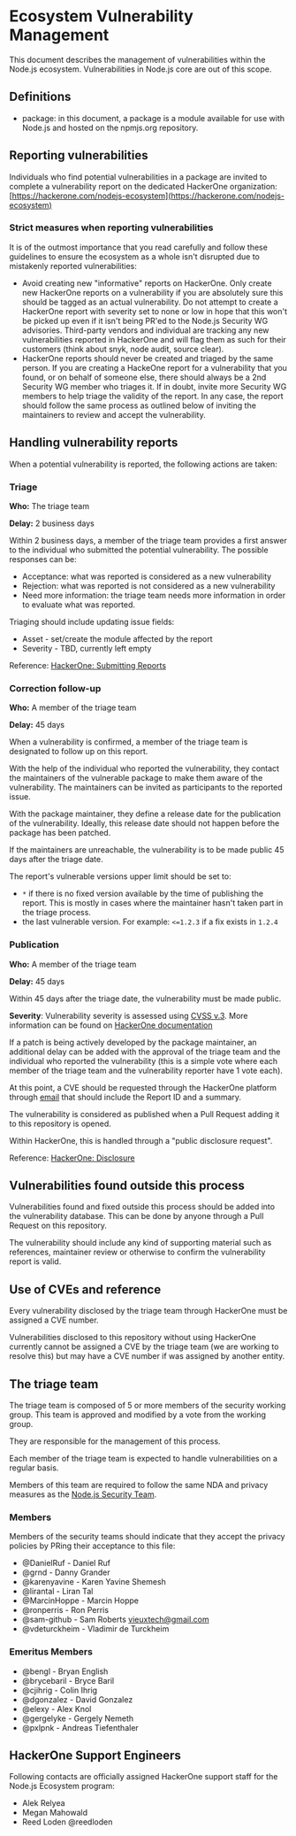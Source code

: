 # Ecosystem Vulnerability Management

This document describes the management of vulnerabilities within the Node.js
ecosystem. Vulnerabilities in Node.js core are out of this scope.

## Definitions

* package: in this document, a package is a module available for use with Node.js
 and hosted on the npmjs.org repository.

## Reporting vulnerabilities

Individuals who find potential vulnerabilities in a package are invited
to complete a vulnerability report on the dedicated HackerOne organization: [https://hackerone.com/nodejs-ecosystem](https://hackerone.com/nodejs-ecosystem)

### Strict measures when reporting vulnerabilities

It is of the outmost importance that you read carefully and follow these guidelines to ensure the ecosystem as a whole isn't disrupted due to mistakenly reported vulnerabilities:

* Avoid creating new "informative" reports on HackerOne. Only create new HackerOne reports on a vulnerability if you are absolutely sure this should be tagged as an actual vulnerability. Do not attempt to create a HackerOne report with severity set to none or low in hope that this won't be picked up even if it isn't being PR'ed to the Node.js Security WG advisories. Third-party vendors and individual are tracking any new vulnerabilities reported in HackerOne and will flag them as such for their customers (think about snyk, node audit, source clear).
* HackerOne reports should never be created and triaged by the same person. If you are creating a HackeOne report for a vulnerability that you found, or on behalf of someone else, there should always be a 2nd Security WG member who triages it. If in doubt, invite more Security WG members to help triage the validity of the report. In any case, the report should follow the same process as outlined below of inviting the maintainers to review and accept the vulnerability.

## Handling vulnerability reports

When a potential vulnerability is reported, the following actions are taken:

### Triage

**Who:** The triage team

**Delay:** 2 business days

Within 2 business days, a member of the triage team provides a first answer to the
individual who submitted the potential vulnerability. The possible responses
can be:

* Acceptance: what was reported is considered as a new vulnerability
* Rejection: what was reported is not considered as a new vulnerability
* Need more information: the triage team needs more information in order to evaluate what was reported.

Triaging should include updating issue fields:
* Asset - set/create the module affected by the report
* Severity - TBD, currently left empty

Reference: [HackerOne: Submitting Reports](https://docs.hackerone.com/hackers/submitting-reports.html)

### Correction follow-up

**Who:** A member of the triage team

**Delay:** 45 days

When a vulnerability is confirmed, a member of the triage team is
designated to follow up on this report.

With the help of the individual who reported the vulnerability, they contact
the maintainers of the vulnerable package to make them aware of the
vulnerability. The maintainers can be invited as participants to the reported issue.

With the package maintainer, they define a release date for the publication
of the vulnerability. Ideally, this release date should not happen before
the package has been patched.

If the maintainers are unreachable, the vulnerability is to be made public
45 days after the triage date.

The report's vulnerable versions upper limit should be set to:
* `*` if there is no fixed version available by the time of publishing the report. This is mostly in cases where the maintainer hasn't taken part in the triage process.
* the last vulnerable version. For example: `<=1.2.3` if a fix exists in `1.2.4`

### Publication

**Who:** A member of the triage team

**Delay:** 45 days

Within 45 days after the triage date, the vulnerability must be made public.

**Severity**: Vulnerability severity is assessed using [CVSS v.3](https://www.first.org/cvss/user-guide).
More information can be found on [HackerOne documentation](https://docs.hackerone.com/hackers/severity.html)

If a patch is being actively developed by the package maintainer, an additional delay
can be added with the approval of the triage team and the individual who
reported the vulnerability (this is a simple vote where each member of the
triage team and the vulnerability reporter have 1 vote each).

At this point, a CVE should be requested through the HackerOne platform through
[email](mailto:cve-assign@hackerone.com) that should include the Report ID and a summary.

The vulnerability is considered as published when a Pull Request adding it
to this repository is opened.

Within HackerOne, this is handled through a "public disclosure request".

Reference: [HackerOne: Disclosure](https://docs.hackerone.com/hackers/disclosure.html)

## Vulnerabilities found outside this process

Vulnerabilities found and fixed outside this process should be added into
the vulnerability database. This can be done by anyone through a Pull Request on
this repository.

The vulnerability should include any kind of supporting material such as references, maintainer review or otherwise to confirm the vulnerability report is valid.

## Use of CVEs and reference

Every vulnerability disclosed by the triage team through HackerOne must
be assigned a CVE number.

Vulnerabilities disclosed to this repository without using HackerOne currently cannot be assigned a CVE by the triage team (we are working to resolve this) but may have a CVE number if was assigned by another entity.

## The triage team

The triage team is composed of 5 or more members of the security working group.
This team is approved and modified by a vote from the working group.

They are responsible for the management of this process.

Each member of the triage team is expected to handle vulnerabilities on a
regular basis.

Members of this team are required to follow the same NDA and privacy measures
as the [Node.js Security Team](https://github.com/nodejs/security-wg#current-project-team-members).

### Members

Members of the security teams should indicate that they accept the privacy
policies by PRing their acceptance to this file:

* @DanielRuf - Daniel Ruf
* @grnd - Danny Grander
* @karenyavine - Karen Yavine Shemesh
* @lirantal - Liran Tal
* @MarcinHoppe - Marcin Hoppe
* @ronperris - Ron Perris
* @sam-github - Sam Roberts <vieuxtech@gmail.com>
* @vdeturckheim - Vladimir de Turckheim
 
### Emeritus Members

* @bengl - Bryan English
* @brycebaril - Bryce Baril
* @cjihrig - Colin Ihrig
* @dgonzalez - David Gonzalez
* @elexy - Alex Knol
* @gergelyke - Gergely Nemeth
* @pxlpnk - Andreas Tiefenthaler

## HackerOne Support Engineers

Following contacts are officially assigned HackerOne support staff for the Node.js Ecosystem program:

* Alek Relyea <alek at hackerone dot com>
* Megan Mahowald <megan at hackerone dot com>
* Reed Loden @reedloden
